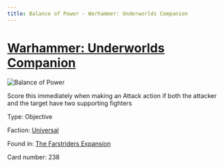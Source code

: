 ```yaml
---
title: Balance of Power - Warhammer: Underworlds Companion
---
```


# [Warhammer: Underworlds Companion](https://guidokessels.github.io/wh-underworlds)

  

![Balance of Power](https://warhammerunderworlds.com/wp-content/uploads/sites/6/2018/03/238_ENG.png)

Score this immediately when making an Attack action if both the attacker and the target have two supporting fighters

Type: Objective

Faction: [Universal](https://guidokessels.github.io/wh-underworlds/factions/universal)

Found in: [The Farstriders Expansion](https://guidokessels.github.io/wh-underworlds/locations/the-farstriders-expansion)

Card number: 238
